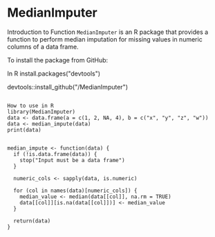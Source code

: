 # MedianImputer
Introduction to Function
`MedianImputer` is an R package that provides a function to perform median imputation for missing values in numeric columns of a data frame.

To install the package from GitHub:

In R
install.packages("devtools")

devtools::install_github("<your-github-username>/MedianImputer")
```

How to use in R
library(MedianImputer)
data <- data.frame(a = c(1, 2, NA, 4), b = c("x", "y", "z", "w"))
data <- median_impute(data)
print(data)


median_impute <- function(data) {
  if (!is.data.frame(data)) {
    stop("Input must be a data frame")
  }
  
  numeric_cols <- sapply(data, is.numeric)
  
  for (col in names(data)[numeric_cols]) {
    median_value <- median(data[[col]], na.rm = TRUE)
    data[[col]][is.na(data[[col]])] <- median_value
  }
  
  return(data)
}
